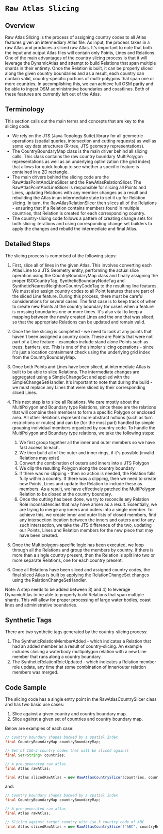 # `Raw Atlas Slicing`

## Overview

Raw Atlas Slicing is the process of assigning country codes to all Atlas features given an intermediary Atlas file. As input, the process takes in a raw Atlas and produces a sliced raw Atlas. It's important to note that both the input and output Atlas files will contain only Points, Lines and Relations. One of the main advantages of the country slicing process is that it will leverage the DynamicAtlas and attempt to build Relations that span multiple shards in their entirety. Once the Relation is built, it can be properly sliced along the given country boundaries and as a result, each country can contain valid, country-specific portions of multi-polygons that span one or more countries. In accomplishing this, we can achieve full OSM parity and be able to ingest OSM administrative boundaries and coastlines. Both of these features are currently left out of the Atlas.

## Terminology

This section calls out the main terms and concepts that are key to the slicing code.

* We rely on the JTS (Java Topology Suite) library for all geometric operations (spatial queries, intersection and cutting requests) as well as some key data structures (R-tree, JTS geometry representations).
* The CountryBoundaryMap class is the main driver behind all slicing calls. This class contains the raw country boundary MultiPolygon representations as well as an underlying optimization (the grid index) that allows for quick lookup to see whether a specific feature is contained in a 2D rectangle.   
* The main drivers behind the slicing code are the RawAtlasPointAndLineSlicer and the RawAtlasRelationSlicer. The RawAtlasPointAndLineSlicer is responsible for slicing all Points and Lines, updating Relations with any member changes as a result and rebuilding the Atlas in an intermediate state to set it up for Relation slicing. In turn, the RawAtlasRelationSlicer then slices all of the Relations - ensuring that if a Relation contains members found in multiple countries, that Relation is created for each corresponding country.
* The country-slicing code follows a pattern of creating change sets for both slicing iterations and using corresponding change set builders to apply the changes and rebuild the intermediate and final Atlas.

## Detailed Steps

The slicing process is comprised of the following steps:

1. First, slice all of lines in the given Atlas. This involves converting each Atlas Line to a JTS Geometry entity, performing the actual slice operation using the CountryBoundaryMap class and finally assigning the proper ISOCountryTag, SyntheticBoundaryNodeTag and SyntheticNearestNeighborCountryCodeTag to the resulting line features. We must also assign country codes to all Point features that are part of the sliced Line feature. During this process, there  must be careful considerations for several cases. The first case is to keep track of when to create new Points at the country boundary for cases when a feature is crossing boundaries one or more times. It's also vital to keep a mapping between the newly created Lines and the one that was sliced, so that the appropriate Relations can be updated and remain valid.

2. Once the line slicing is completed - we need to look at any points that haven't been assigned a country code. These are Points that were not part of a Line feature - examples include stand alone Points such as trees, barriers, etc. This is one of the simpler slicing operations - since it's just a location containment check using the underlying grid index from the CountryBoundaryMap. 

3. Once both Points and Lines have been sliced, at intermediate Atlas is built to be able to slice Relations. The intermediate changes are aggregated using a SimpleChangeSet and applied with the SimpleChangeSetHandler. It's important to note that during the build - we must replace any Lines that were sliced by their corresponding sliced Lines. 

4. This next step is to slice all Relations. We care mostly about the MultiPolygon and Boundary type Relations, since these are the relations that will combine their members to form a specific Polygon or enclosed area. All other Relations represent more abstract notions (such as turn restrictions or routes) and can be (for the most part) handled by simple grouping individual members organized by country code. To handle the MultiPolygon and Boundary type relations, we take the following steps:
    1. We first group together all the inner and outer members so we have fast access to each.
    2. We then build all of the outer and inner rings, if it's possible (invalid Relations may exist)
    3. Convert the combination of outers and inners into a JTS Polygon
    4. We clip the resulting Polygon along the country boundary
    5. If there was no clipping - then no action is needed, the Relation falls fully within a country. If there was a clipping, then we need to create new Points, Lines and update the Relation to include these as members. As a result, we have effectively patched the MultiPolygon Relation to be closed at the country boundary. 
    6. Once the cutting has been done, we try to reconcile any Relation Role inconsistencies that may have arisen as a result. Essentially, we are trying to merge any inners and outers into a single member. To achieve this, we create inner and outer lists of closed members, find any intersection location between the inners and outers and for any such intersection, we take the JTS difference of the two, updating our Points, Lines and Relation members for the new piece that may have been created.

5. Once the Multipolygon-specific logic has been executed, we loop through all the Relations and group the members by country. If there is more than a single country present, then the Relation is split into two or more separate Relations, one for each country present.

6. Once all Relations have been sliced and assigned country codes, the final sliced Atlas is built by applying the RelationChangeSet changes using the RelationChangeSetHandler.

Note: A step needs to be added between 3) and 4) to leverage DynamicAtlas to be able to properly build Relations that span multiple shards. This will allow for proper processing of large water bodies, coast lines and administrative boundaries.

## Synthetic Tags

There are two synthetic tags generated by the country-slicing process:

1. The SyntheticRelationMemberAdded - which indicates a Relation that had an added member as a result of country-slicing. An example includes closing a waterbody multipolygon relation with a new Line member that runs along a country boundary.
2. The SyntheticRelationRoleUpdated - which indicates a Relation member role update, any time that some combination of inner/outer relation members was merged.

## Code Sample

The slicing code has a single entry point in the RawAtlasCountrySlicer class and has two basic use cases:

1. Slice against a given country and country boundary map.
2. Slice against a given set of countries and country boundary map.

Below are examples of each case:

```java
// Country boundary shapes backed by a spatial index
final CountryBoundaryMap countryBoundaryMap;

// Set of ISO-3 country codes that will be sliced against
final Set<String> countries;

// A pre-generated raw atlas
final Atlas rawAtlas;

final Atlas slicedRawAtlas = new RawAtlasCountrySlicer(countries, countryBoundaryMap).slice(rawAtlas);
```
and:

```java
// Country boundary shapes backed by a spatial index
final CountryBoundaryMap countryBoundaryMap;

// A pre-generated raw atlas
final Atlas rawAtlas;

// Slicing against target country with iso-3 country code of ABC
final Atlas slicedRawAtlas = new RawAtlasCountrySlicer("ABC", countryBoundaryMap).slice(rawAtlas);
```
